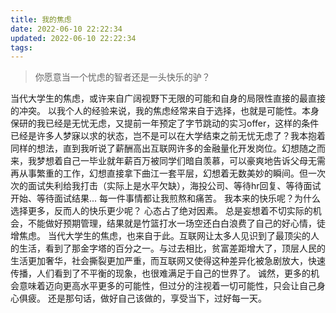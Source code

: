 ```yaml
---
title: 我的焦虑
date: 2022-06-10 22:22:34
updated: 2022-06-10 22:22:34
tags:
---
```


> 你愿意当一个忧虑的智者还是一头快乐的驴？

当代大学生的焦虑，或许来自广阔视野下无限的可能和自身的局限性直接的最直接的冲突。
以我个人的经验来说，我的焦虑经常来自于选择，也就是可能性。本身保研的我已经是无忧无虑，又提前一年预定了字节跳动的实习offer，这样的条件已经是许多人梦寐以求的状态，岂不是可以在大学结束之前无忧无虑了？我本抱着同样的想法，直到我听说了薪酬高出互联网许多的金融量化开发岗位。幻想随之而来，我梦想着自己一毕业就年薪百万被同学们暗自羡慕，可以豪爽地告诉父母无需再从事繁重的工作，幻想直接拿下曲江一套平层，幻想着无数美妙的瞬间。但一次次的面试失利给我打击（实际上是水平欠缺），海投公司、等待hr回复、等待面试开始、等待面试结果... 每一件事情都让我煎熬和痛苦。
我本来的快乐呢？为什么选择更多，反而人的快乐更少呢？
心态占了绝对因素。
总是妄想着不切实际的机会，不能做好预期管理，结果就是竹篮打水一场空还白白浪费了自己的好心情，徒增焦虑。
当代大学生的焦虑，也来自于此。互联网让太多人见识到了最顶尖的人的生活，看到了那金字塔的百分之一。与过去相比，贫富差距增大了，顶层人民的生活更加奢华，社会撕裂更加严重，而互联网又使得这种差异化被急剧放大，快速传播，人们看到了不平衡的现象，也很难满足于自己的世界了。
诚然，更多的机会意味着迈向更高水平更多的可能性，但过分的注视着一切可能性，只会让自己身心俱疲。
还是那句话，做好自己该做的，享受当下，过好每一天。